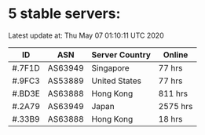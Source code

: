 # 5 stable servers:

Latest update at: Thu May 07 01:10:11 UTC 2020

| ID | ASN | Server Country | Online |
| -- | --- | -------------- | ------ |
| #.7F1D | AS63949 | Singapore | 77 hrs |
| #.9FC3 | AS53889 | United States | 77 hrs |
| #.BD3E | AS63888 | Hong Kong | 811 hrs |
| #.2A79 | AS63949 | Japan | 2575 hrs |
| #.33B9 | AS63888 | Hong Kong | 18 hrs |

